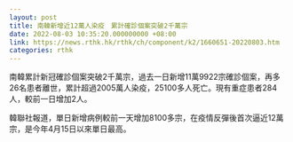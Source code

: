 ```yaml
---
layout: post
title: 南韓新增近12萬人染疫　累計確診個案突破2千萬宗
date: 2022-08-03 10:35:20.000000000 +08:00
link: https://news.rthk.hk/rthk/ch/component/k2/1660651-20220803.htm
categories: rthk
---
```


南韓累計新冠確診個案突破2千萬宗，過去一日新增11萬9922宗確診個案，再多26名患者離世，累計超過2005萬人染疫，25100多人死亡。現有重症患者284人，較前一日增加2人。

韓聯社報道，單日新增病例較前一天增加8100多宗，在疫情反彈後首次逼近12萬宗，是今年4月15日以來單日最高。
